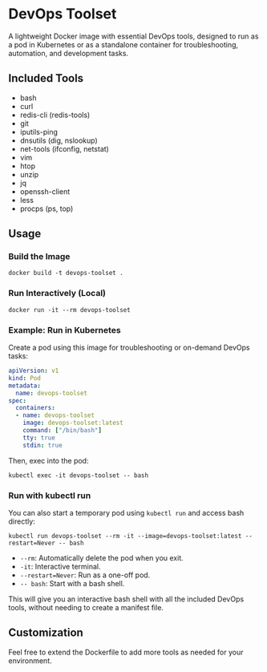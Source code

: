 # DevOps Toolset

A lightweight Docker image with essential DevOps tools, designed to run as a pod in Kubernetes or as a standalone container for troubleshooting, automation, and development tasks.

## Included Tools
- bash
- curl
- redis-cli (redis-tools)
- git
- iputils-ping
- dnsutils (dig, nslookup)
- net-tools (ifconfig, netstat)
- vim
- htop
- unzip
- jq
- openssh-client
- less
- procps (ps, top)

## Usage

### Build the Image
```
docker build -t devops-toolset .
```

### Run Interactively (Local)
```
docker run -it --rm devops-toolset
```

### Example: Run in Kubernetes
Create a pod using this image for troubleshooting or on-demand DevOps tasks:
```yaml
apiVersion: v1
kind: Pod
metadata:
  name: devops-toolset
spec:
  containers:
  - name: devops-toolset
    image: devops-toolset:latest
    command: ["/bin/bash"]
    tty: true
    stdin: true
```

Then, exec into the pod:
```
kubectl exec -it devops-toolset -- bash
```

### Run with kubectl run
You can also start a temporary pod using `kubectl run` and access bash directly:

```
kubectl run devops-toolset --rm -it --image=devops-toolset:latest --restart=Never -- bash
```

- `--rm`: Automatically delete the pod when you exit.
- `-it`: Interactive terminal.
- `--restart=Never`: Run as a one-off pod.
- `-- bash`: Start with a bash shell.

This will give you an interactive bash shell with all the included DevOps tools, without needing to create a manifest file.

## Customization
Feel free to extend the Dockerfile to add more tools as needed for your environment.
